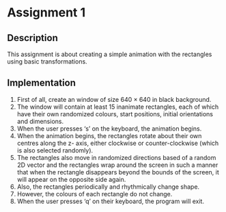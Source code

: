 # Assignment 1

## Description
This assignment is about creating a simple animation with the rectangles using basic transformations.


## Implementation
1. First of all, create an window of size 640 × 640 in black background.
2. The window will contain at least 15 inanimate rectangles, each of which have their own randomized colours, start positions, initial orientations and dimensions.
3. When the user presses ‘s’ on the keyboard, the animation begins.
4. When the animation begins, the rectangles rotate about their own centres along the z- axis, either clockwise or counter-clockwise (which is also selected randomly).
5. The rectangles also move in randomized directions based of a random 2D vector and the rectangles wrap around the screen in such a manner that when the rectangle disappears beyond the bounds of the screen, it will appear on the opposite side again.
6. Also, the rectangles periodically and rhythmically change shape.
7. However, the colours of each rectangle do not change.
8. When the user presses ‘q’ on their keyboard, the program will exit.
